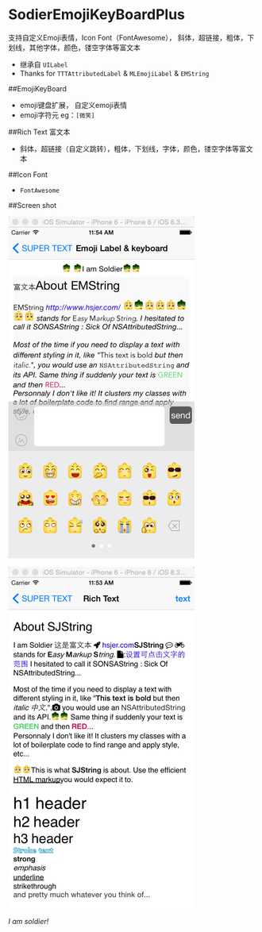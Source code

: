# SodierEmojiKeyBoardPlus
支持自定义Emoji表情，Icon Font（FontAwesome）， 斜体，超链接，粗体，下划线，其他字体，颜色，镂空字体等富文本
 * 继承自 `UILabel`
 * Thanks for `TTTAttributedLabel` & `MLEmojiLabel` & `EMString`

##EmojiKeyBoard

 * emoji键盘扩展， 自定义emoji表情
 * emoji字符元 eg：`[微笑]`


##Rich Text 富文本

 * 斜体，超链接（自定义跳转），粗体，下划线，字体，颜色，镂空字体等富文本


##Icon Font

 * `FontAwesome`
  

##Screen shot
 
 ![image](https://github.com/hsjcom/SodierEmojiKeyBoardPlus/blob/master/2B67E861-F3A4-4106-9DC5-5F3CED57B083.png) 
 
 ![image](https://github.com/hsjcom/SodierEmojiKeyBoardPlus/blob/master/779CF3C9-A40E-481B-A6EC-7E36FD986A5F.png)  
 

*I am soldier!*

